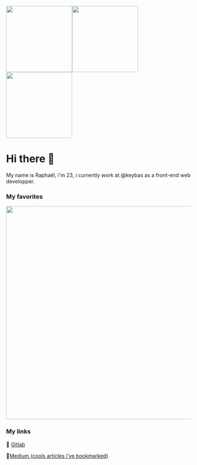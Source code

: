 <img width="180px" src="https://user-images.githubusercontent.com/72107589/132847155-5d00ece9-c76c-4d0e-a8a2-a4c0ba341f84.jpeg"/><img width="180px" src="https://user-images.githubusercontent.com/72107589/132847162-94c18263-f449-421a-9b25-c72fa8f6966e.jpeg"/><img width="180px" src="https://user-images.githubusercontent.com/72107589/132847171-882f55a1-7455-4fdc-87c8-6c2d3f283569.jpeg"/>
# Hi there 👋
My name is Raphaël, i'm 23, i currently work at @keybas as a front-end web developper.

### My favorites
<img width="580px" src="https://wakatime.com/share/@raphaeldmvn/1f4756eb-0d14-4a97-80f9-d42c83ffacd8.svg"/>

### My links 

🦊 [Gitlab](https://gitlab.com/raphaeldamevin)

📓[Medium (cools articles i've bookmarked)](https://medium.com/@raphaeldamevin)

